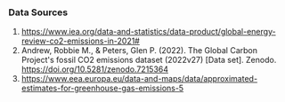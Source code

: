 ### Data Sources
1. https://www.iea.org/data-and-statistics/data-product/global-energy-review-co2-emissions-in-2021#
2. Andrew, Robbie M., & Peters, Glen P. (2022). The Global Carbon Project's fossil CO2 emissions dataset (2022v27) [Data set]. Zenodo. https://doi.org/10.5281/zenodo.7215364
3. https://www.eea.europa.eu/data-and-maps/data/approximated-estimates-for-greenhouse-gas-emissions-5